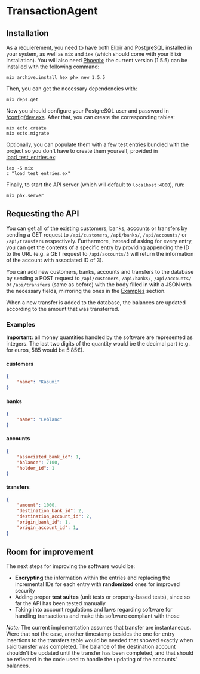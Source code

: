 # TransactionAgent

## Installation

As a requierement, you need to have both [Elixir](https://elixir-lang.org/) and [PostgreSQL](https://www.postgresql.org/) installed in your system,
as well as `mix` and `iex` (which should come with your Elixir installation).
You will also need [Phoenix](https://hexdocs.pm/phoenix/installation.html);
the current version (1.5.5) can be installed with the following command:

```
mix archive.install hex phx_new 1.5.5
```

Then, you can get the necessary dependencies with:

```
mix deps.get
```
Now you should configure your PostgreSQL user and password in [/config/dev.exs](https://github.com/DavidMazarro/transaction-agent/blob/master/config/dev.exs).
After that, you can create the corresponding tables:

```
mix ecto.create
mix ecto.migrate
```

Optionally, you can populate them with a few test entries bundled with the project so you don't have to create them yourself, provided in [load_test_entries.ex](https://github.com/DavidMazarro/transaction-agent/blob/master/load_test_entries.ex):

```
iex -S mix
c "load_test_entries.ex"
```

Finally, to start the API server (which will default to `localhost:4000`), run:

```
mix phx.server
```

## Requesting the API

You can get all of the existing customers, banks, accounts or transfers by sending a GET request to `/api/customers`, `/api/banks/`, `/api/accounts/` or `/api/transfers` respectively. Furthermore, instead of asking for every entry, you can get the contents of a specific entry by providing appending the ID to the URL (e.g. a GET request to `/api/accounts/3` will return the information of the account with associated ID of 3).

You can add new customers, banks, accounts and transfers to the database by sending a POST request to `/api/customers`, `/api/banks/`, `/api/accounts/` or `/api/transfers` (same as before) with the body filled in with a JSON with the necessary fields, mirroring the ones in the [Examples](https://github.com/DavidMazarro/transaction-agent#examples) section.

When a new transfer is added to the database, the balances are updated according to the amount that was transferred.

### Examples 
__Important:__ all money quantities handled by the software are represented as integers. The last two digits of the quantity would be the decimal part (e.g. for euros, 585 would be 5.85€).
#### customers
```JSON
{
    "name": "Kasumi"
}
```
#### banks
```JSON
{
    "name": "Leblanc"
}
```
#### accounts
```JSON
{
    "associated_bank_id": 1,
    "balance": 7100,
    "holder_id": 1
}
```
#### transfers
```JSON
{
    "amount": 1000,
    "destination_bank_id": 2,
    "destination_account_id": 2,
    "origin_bank_id": 1,
    "origin_account_id": 1,
}
```

## Room for improvement

The next steps for improving the software would be:
- **Encrypting** the information within the entries and replacing the incremental IDs for each entry with **randomized** ones for improved security
- Adding proper **test suites** (unit tests or property-based tests), since so far the API has been tested manually
- Taking into account regulations and laws regarding software for handling transactions and make this software compliant with those

_Note:_ The current implementation assumes that transfer are instantaneous. Were that not the case, another timestamp besides the one for entry insertions to the transfers table would be needed that showed exactly when said transfer was completed. The balance of the destination account shouldn't be updated until the transfer has been completed, and that should be reflected in the code used to handle the updating of the accounts' balances.
